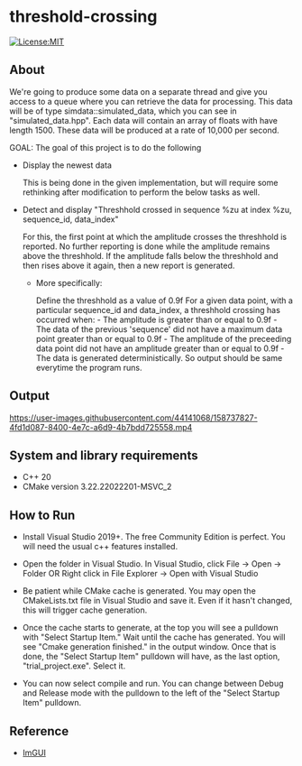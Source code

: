 # threshold-crossing

[![License:MIT](https://img.shields.io/badge/License-MIT-green.svg)](https://github.com/nalindas9/rss-feed-parser/blob/master/LICENSE)

## About
 We're going to produce some data on a separate thread and give you access to a queue where you can retrieve the data for processing. 
 This data will be of type simdata::simulated_data, which you can see in "simulated_data.hpp".
 Each data will contain an array of floats with have length 1500. These data will be produced at a rate of 10,000 per second.
 
 GOAL: The goal of this project is to do the following

 - Display the newest data
 
   This is being done in the given implementation, but will require some rethinking after modification to perform the below tasks as well.

 - Detect and display "Threshhold crossed in sequence %zu at index %zu, sequence_id, data_index" 
 
   For this, the first point at which the amplitude crosses the threshhold is reported. 
   No further reporting is done while the amplitude remains above the threshhold. If the amplitude falls below the threshhold and 
   then rises above it again, then a new report is generated. 
   
   - More specifically:
   
      Define the threshhold as a value of 0.9f
      For a given data point, with a particular sequence_id and data_index, a threshhold crossing has occurred when: 
         - The amplitude is greater than or equal to 0.9f
         - The data of the previous 'sequence' did not have a maximum data point greater than or equal to 0.9f
         - The amplitude of the preceeding data point did not have an amplitude greater than or equal to 0.9f
         - The data is generated deterministically. So output should be same everytime the program runs.

## Output

https://user-images.githubusercontent.com/44141068/158737827-4fd1d087-8400-4e7c-a6d9-4b7bdd725558.mp4

## System and library requirements
- C++ 20
- CMake version 3.22.22022201-MSVC_2

## How to Run
- Install Visual Studio 2019+. The free Community Edition is perfect.
You will need the usual c++ features installed.

- Open the folder in Visual Studio.
In Visual Studio, click File -> Open -> Folder
OR
Right click in File Explorer -> Open with Visual Studio

- Be patient while CMake cache is generated.
You may open the CMakeLists.txt file in Visual Studio and save it. Even if it hasn't changed, this will trigger cache generation.

- Once the cache starts to generate, at the top you will see a pulldown with "Select Startup Item."
Wait until the cache has generated. You will see "Cmake generation finished." in the output window.
Once that is done, the "Select Startup Item" pulldown will have, as the last option, "trial_project.exe". Select it.

- You can now select compile and run. You can change between Debug and Release mode with the pulldown to the left of the "Select Startup Item" pulldown.

## Reference
- [ImGUI](https://github.com/ocornut/imgui)
